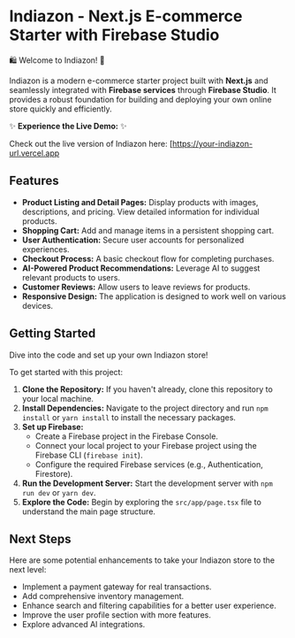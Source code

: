 # Indiazon - Next.js E-commerce Starter with Firebase Studio

🛍️ Welcome to Indiazon! 🚀

Indiazon is a modern e-commerce starter project built with **Next.js** and seamlessly integrated with **Firebase services** through **Firebase Studio**. It provides a robust foundation for building and deploying your own online store quickly and efficiently.

✨ **Experience the Live Demo:** ✨

Check out the live version of Indiazon here: [https://your-indiazon-url.vercel.app
## Features

*   **Product Listing and Detail Pages:** Display products with images, descriptions, and pricing. View detailed information for individual products.
*   **Shopping Cart:** Add and manage items in a persistent shopping cart.
*   **User Authentication:** Secure user accounts for personalized experiences.
*   **Checkout Process:** A basic checkout flow for completing purchases.
*   **AI-Powered Product Recommendations:** Leverage AI to suggest relevant products to users.
*   **Customer Reviews:** Allow users to leave reviews for products.
*   **Responsive Design:** The application is designed to work well on various devices.

## Getting Started
Dive into the code and set up your own Indiazon store!

To get started with this project:

1.  **Clone the Repository:** If you haven't already, clone this repository to your local machine.
2.  **Install Dependencies:** Navigate to the project directory and run `npm install` or `yarn install` to install the necessary packages.
3.  **Set up Firebase:**
    *   Create a Firebase project in the Firebase Console.
    *   Connect your local project to your Firebase project using the Firebase CLI (`firebase init`).
    *   Configure the required Firebase services (e.g., Authentication, Firestore).
4.  **Run the Development Server:** Start the development server with `npm run dev` or `yarn dev`.
5.  **Explore the Code:** Begin by exploring the `src/app/page.tsx` file to understand the main page structure.

## Next Steps

Here are some potential enhancements to take your Indiazon store to the next level:
*   Implement a payment gateway for real transactions.
*   Add comprehensive inventory management.
*   Enhance search and filtering capabilities for a better user experience.
*   Improve the user profile section with more features.
*   Explore advanced AI integrations.
